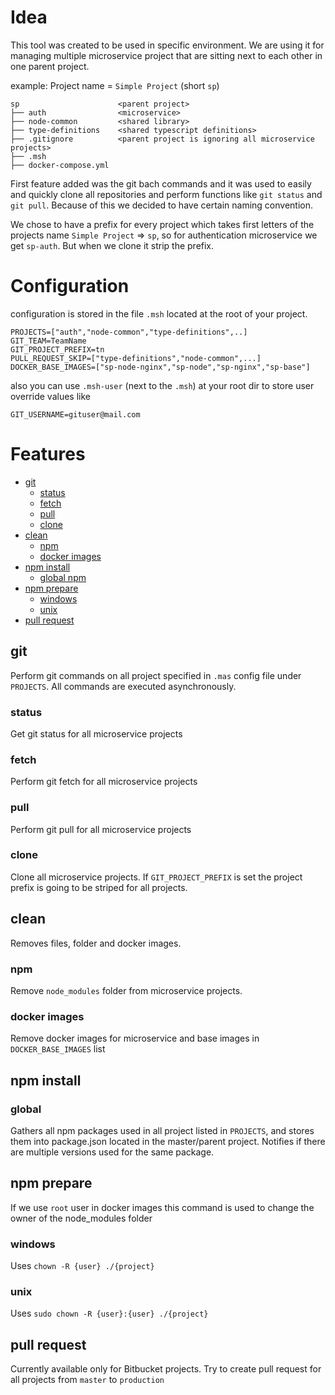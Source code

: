 # Idea

This tool was created to be used in specific environment. We are using it for managing multiple microservice project that are sitting next to each other in one parent project.

example: Project name = `Simple Project` (short `sp`)
```
sp                      <parent project>
├── auth                <microservice>
├── node-common         <shared library>
├── type-definitions    <shared typescript definitions>
├── .gitignore          <parent project is ignoring all microservice projects>
├── .msh
├── docker-compose.yml
```

First feature added was the git bach commands and it was used to easily and quickly clone all repositories and perform functions like `git status` and `git pull`. Because of this we decided to have certain naming convention.

We chose to have a prefix for every project which takes first letters of the projects name `Simple Project` => `sp`, so for authentication microservice we get `sp-auth`. But when we clone it strip the prefix.

# Configuration

configuration is stored in the file `.msh` located at the root of your project.
```dotenv
PROJECTS=["auth","node-common","type-definitions",..]
GIT_TEAM=TeamName
GIT_PROJECT_PREFIX=tn
PULL_REQUEST_SKIP=["type-definitions","node-common",...]
DOCKER_BASE_IMAGES=["sp-node-nginx","sp-node","sp-nginx","sp-base"]
```
also you can use `.msh-user` (next to the `.msh`) at your root dir to store user override values like
```dotenv
GIT_USERNAME=gituser@mail.com
```


# Features

* [git](#git)
  * [status](#status)
  * [fetch](#fetch)
  * [pull](#pull)
  * [clone](#clone)
* [clean](#clean)
  * [npm](#npm)
  * [docker images](#docker-images)
* [npm install](#npm-install)
  * [global npm](#global)
* [npm prepare](#npm-prepare)
  * [windows](#windows)
  * [unix](#unix)
* [pull request](#pull-request)

## git
Perform git commands on all project specified in `.mas` config file under `PROJECTS`. All commands are executed asynchronously.

### status
Get git status for all microservice projects

### fetch
Perform git fetch for all microservice projects

### pull
Perform git pull for all microservice projects

### clone
Clone all microservice projects. If `GIT_PROJECT_PREFIX` is set the project prefix is going to be striped for all projects.

## clean
Removes files, folder and docker images.

### npm
Remove `node_modules` folder from microservice projects.

### docker images
Remove docker images for microservice and base images in `DOCKER_BASE_IMAGES` list

## npm install

### global
Gathers all npm packages used in all project listed in `PROJECTS`, and stores them into
package.json located in the master/parent project. Notifies if there are multiple
versions used for the same package.

## npm prepare
If we use `root` user in docker images this command is used to change the owner of the node_modules folder

### windows
Uses `chown -R {user} ./{project}`

### unix
Uses `sudo chown -R {user}:{user} ./{project}`

## pull request
Currently available only for Bitbucket projects.
Try to create pull request for all projects from `master` to `production`
